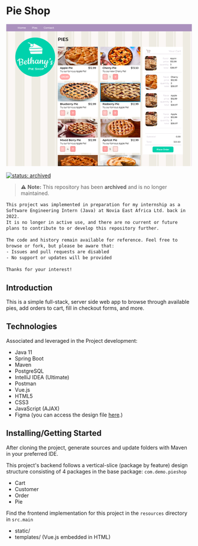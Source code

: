 # Pie Shop

![Pies Page](./docs/screenshot-pies.png)

[![status: archived](https://img.shields.io/badge/status-archived-red.svg)](https://docs.github.com/en/repositories/archiving-a-github-repository/archiving-repositories)
> ⚠ **Note:** This repository has been **archived** and is no longer maintained.
```
This project was implemented in preparation for my internship as a Software Engineering Intern (Java) at Novia East Africa Ltd. back in 2022.
It is no longer in active use, and there are no current or future plans to contribute to or develop this repository further.

The code and history remain available for reference. Feel free to browse or fork, but please be aware that:
- Issues and pull requests are disabled
- No support or updates will be provided

Thanks for your interest!
```

## Introduction
This is a simple full-stack, server side web app to browse through available pies, add orders to cart, fill in checkout forms, and more.

## Technologies
Associated and leveraged in the Project development:
- Java 11
- Spring Boot
- Maven
- PostgreSQL
- IntelliJ IDEA (Ultimate)
- Postman
- Vue.js
- HTML5
- CSS3
- JavaScript (AJAX)
- Figma (you can access the design file [here](https://www.figma.com/design/a9tEWrFGoEIz9wPljUTzzy/Pie-Shop?node-id=0-1&t=RHb2TK5IqdDTe7he-1).)

## Installing/Getting Started
After cloning the project, generate sources and update folders with Maven in your preferred IDE.

This project's backend follows a vertical-slice (package by feature) design structure consisting of 4 packages in the base package: `com.demo.pieshop`

- Cart
- Customer
- Order
- Pie

Find the frontend implementation for this project in the `resources` directory in `src.main`

- static/
- templates/ (Vue.js embedded in HTML)
